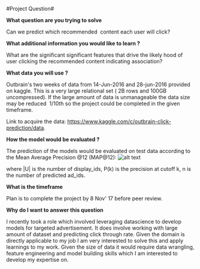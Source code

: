 #Project Question#

**What question are you trying to solve**

  Can we predict which recommended  content each user will click?

**What additional information you would like to learn ?**

  What are the significant significant features that drive the likely hood of user clicking the recommended content indicating association?

**What data you will use ?**

  Outbrain's two weeks of data from 14-Jun-2016 and 28-jun-2016 provided on kaggle. This is a very large relational set ( 2B rows and 100GB uncompressed). If the large amount of data is unmanageable the data size may be reduced  1/10th so the project could be completed in the given timeframe.
  
  Link to acquire the data: <https://www.kaggle.com/c/outbrain-click-prediction/data>.  

**How the model would be evaluated ?**

  The prediction of the models would be evaluated on test data according to the Mean Average Precision @12 (MAP@12): 
  ![alt text](https://github.com/Pramodv79/DSClickPrediction/images/MeanAveragePrecision12.png "Mean Average Precision @12")
 
  where |U| is the number of display_ids, P(k) is the precision at cutoff k, n is the number of predicted ad_ids.   

**What is the timeframe**

  Plan is to complete the project by 8 Nov' 17 before peer review.
  
**Why do I want to answer this question**
  
  I recently took a role which involved leveraging datascience to develop models for targeted advertisement. It does involve working with large amount of dataset and predicting click through rate. Given the domain is directly applicable to my job I am very interested to solve this and apply learnings to my work. Given the size of data it would require data wrangling, feature engineering and model building skills which I am interested to develop my expertise on.
